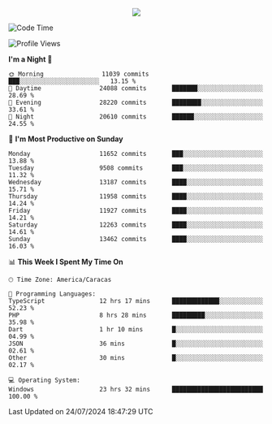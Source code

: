 <p align="center">
  <a href="http://www.github.com/thevacs">
    <img src="https://github-readme-streak-stats.herokuapp.com/?user=thevacs&stroke=ffffff&background=1c1917&ring=0891b2&fire=0891b2&currStreakNum=ffffff&currStreakLabel=0891b2&sideNums=ffffff&sideLabels=ffffff&dates=ffffff&hide_border=true" />
  </a>
</p>

<!--START_SECTION:waka-->
![Code Time](http://img.shields.io/badge/Code%20Time-2%2C634%20hrs%205%20mins-blue)

![Profile Views](http://img.shields.io/badge/Profile%20Views-29-blue)

**I'm a Night 🦉** 

```text
🌞 Morning                11039 commits       ███░░░░░░░░░░░░░░░░░░░░░░   13.15 % 
🌆 Daytime                24088 commits       ███████░░░░░░░░░░░░░░░░░░   28.69 % 
🌃 Evening                28220 commits       ████████░░░░░░░░░░░░░░░░░   33.61 % 
🌙 Night                  20610 commits       ██████░░░░░░░░░░░░░░░░░░░   24.55 % 
```
📅 **I'm Most Productive on Sunday** 

```text
Monday                   11652 commits       ███░░░░░░░░░░░░░░░░░░░░░░   13.88 % 
Tuesday                  9508 commits        ███░░░░░░░░░░░░░░░░░░░░░░   11.32 % 
Wednesday                13187 commits       ████░░░░░░░░░░░░░░░░░░░░░   15.71 % 
Thursday                 11958 commits       ████░░░░░░░░░░░░░░░░░░░░░   14.24 % 
Friday                   11927 commits       ████░░░░░░░░░░░░░░░░░░░░░   14.21 % 
Saturday                 12263 commits       ████░░░░░░░░░░░░░░░░░░░░░   14.61 % 
Sunday                   13462 commits       ████░░░░░░░░░░░░░░░░░░░░░   16.03 % 
```


📊 **This Week I Spent My Time On** 

```text
🕑︎ Time Zone: America/Caracas

💬 Programming Languages: 
TypeScript               12 hrs 17 mins      █████████████░░░░░░░░░░░░   52.23 % 
PHP                      8 hrs 28 mins       █████████░░░░░░░░░░░░░░░░   35.98 % 
Dart                     1 hr 10 mins        █░░░░░░░░░░░░░░░░░░░░░░░░   04.99 % 
JSON                     36 mins             █░░░░░░░░░░░░░░░░░░░░░░░░   02.61 % 
Other                    30 mins             █░░░░░░░░░░░░░░░░░░░░░░░░   02.17 % 

💻 Operating System: 
Windows                  23 hrs 32 mins      █████████████████████████   100.00 % 
```


 Last Updated on 24/07/2024 18:47:29 UTC
<!--END_SECTION:waka-->
